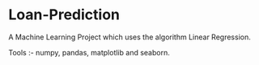 # Loan-Prediction
A Machine Learning Project which uses the algorithm Linear Regression.

Tools :- numpy, pandas, matplotlib and seaborn.
